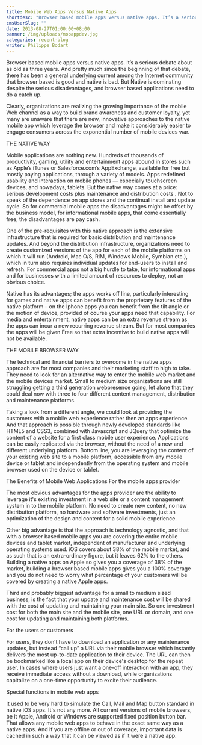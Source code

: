 ```yaml
---
title: Mobile Web Apps Versus Native Apps
shortdesc: "Browser based mobile apps versus native apps. It’s a serious debate about as old as three years. And pretty much since the beginning of that debate, there has been a general underlying current among the Internet community that browser based is good and native is bad. But Native is dominating despite the serious disadvantages, and browser based applications need to do a catch up."
cmsUserSlug: ""
date: 2013-08-27T01:00:00+08:00
banner: /img/uploads/mobappdev.jpg
categories: recent-blog
writer: Philippe Bodart
---
```


Browser based mobile apps versus native apps. It’s a serious debate about as old as three years. And pretty much since the beginning of that debate, there has been a general underlying current among the Internet community that browser based is good and native is bad. But Native is dominating despite the serious disadvantages, and browser based applications need to do a catch up.

Clearly, organizations are realizing the growing importance of the mobile Web channel as a way to build brand awareness and customer loyalty, yet many are unaware that there are new, innovative approaches to the native mobile app which leverage the browser and make it considerably easier to engage consumers across the exponential number of mobile devices war.

THE NATIVE WAY

Mobile applications are nothing new. Hundreds of thousands of productivity, gaming, utility and entertainment apps abound in stores such as Apple’s iTunes or Salesforce.com’s AppExchange, available for free but mostly paying applications, through a variety of models. Apps redefined usability and interaction on mobile phones — especially touchscreen devices, and nowadays, tablets. But the native way comes at a price: serious development costs plus maintenance and distribution costs . Not to speak of the dependence on app stores and the continual install and update cycle. So for commercial mobile apps the disadvantages might be offset by the business model, for informational mobile apps, that come essentially free, the disadvantages are pay cash.

One of the pre-requisites with this native approach is the extensive infrastructure that is required for basic distribution and maintenance updates. And beyond the distribution infrastructure, organizations need to create customized versions of the app for each of the mobile platforms on which it will run (Android, Mac O/S, RIM, Windows Mobile, Symbian etc.), which in turn also requires individual updates for end-users to install and refresh. For commercial apps not a big hurdle to take, for informational apps and for businesses with a limited amount of resources to deploy, not an obvious choice.

Native has its advantages; the apps works off line, particularly interesting for games and native apps can benefit from the proprietary features of the native platform – on the Iphone apps you can benefit from the tilt angle or the motion of device, provided of course your apps need that capability. For media and entertainment, native apps can be an extra revenue stream as the apps can incur a new recurring revenue stream. But for most companies the apps will be given Free so that extra incentive to build native apps will not be available.

THE MOBILE BROWSER WAY

The technical and financial barriers to overcome in the native apps approach are for most companies and their marketing staff to high to take. They need to look for an alternative way to enter the mobile web market and the mobile devices market. Small to medium size organizations are still struggling getting a third generation webpresence going, let alone that they could deal now with three to four different content management, distribution and maintenance platforms.

Taking a look from a different angle, we could look at providing the customers with a mobile web experience rather then an apps experience. And that approach is possible through newly developed standards like HTML5 and CSS3, combined with Javascript and JQuery that optimize the content of a website for a first class mobile user experience. Applications can be easily replicated via the browser, without the need of a new and different underlying platform. Bottom line, you are leveraging the content of your existing web site to a mobile platform, accessible from any mobile device or tablet and independently from the operating system and mobile browser used on the device or tablet.

The Benefits of Mobile Web Applications
For the mobile apps provider

The most obvious advantages for the apps provider are the ability to leverage it's existing investment in a web site or a content management system in to the mobile platform. No need to create new content, no new distribution platform, no hardware and software investments, just an optimization of the design and content for a solid mobile experience.

Other big advantage is that the approach is technology agnostic, and that with a browser based mobile apps you are covering the entire mobile devices and tablet market, independent of manufacturer and underlying operating systems used. iOS covers about 38% of the mobile market, and as such that is an extra-ordinary figure, but it leaves 62% to the others. Building a native apps on Apple so gives you a coverage of 38% of the market, building a browser based mobile apps gives you a 100% coverage and you do not need to worry what percentage of your customers will be covered by creating a native Apple apps.

Third and probably biggest advantage for a small to medium sized business, is the fact that your update and maintenance cost will be shared with the cost of updating and maintaining your main site. So one investment cost for both the main site and the mobile site, one URL or domain, and one cost for updating and maintaining both platforms.

For the users or customers

For users, they don’t have to download an application or any maintenance updates, but instead “call up” a URL via their mobile browser which instantly delivers the most up-to-date application to their device. The URL can then be bookmarked like a local app on their device's desktop for the repeat user. In cases where users just want a one-off interaction with an app, they receive immediate access without a download, while organizations capitalize on a one-time opportunity to excite their audience.

Special functions in mobile web apps

It used to be very hard to simulate the Call, Mail and Map button standard in native iOS apps. It's not any more. All current versions of mobile browsers, be it Apple, Android or Windows are supported fixed position button bar. That allows any mobile web apps to behave in the exact same way as a native apps. And if you are offline or out of coverage, important data is cached in such a way that it can be viewed as if it were a native app.